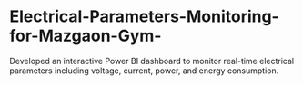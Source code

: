 # Electrical-Parameters-Monitoring-for-Mazgaon-Gym-
Developed an interactive Power BI dashboard to monitor real-time electrical parameters including voltage, current, power, and energy consumption.
